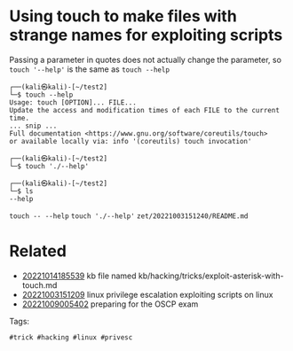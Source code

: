 # Using touch to make files with strange names for exploiting scripts
Passing a parameter in quotes does not actually change the parameter, so `touch '--help'` is the same as `touch --help`
```
┌──(kali㉿kali)-[~/test2]
└─$ touch --help
Usage: touch [OPTION]... FILE...
Update the access and modification times of each FILE to the current time.
... snip ...
Full documentation <https://www.gnu.org/software/coreutils/touch>
or available locally via: info '(coreutils) touch invocation'

┌──(kali㉿kali)-[~/test2]
└─$ touch './--help'

┌──(kali㉿kali)-[~/test2]
└─$ ls
--help
```
` touch -- --help `
` touch './--help' `
` zet/20221003151240/README.md `

# Related

- [20221014185539](/zet/20221014185539/README.md) kb file named kb/hacking/tricks/exploit-asterisk-with-touch.md
- [20221003151209](/zet/20221003151209/README.md) linux privilege escalation exploiting scripts on linux
- [20221009005402](/zet/20221009005402/README.md) preparing for the OSCP exam

Tags:

    #trick #hacking #linux #privesc
